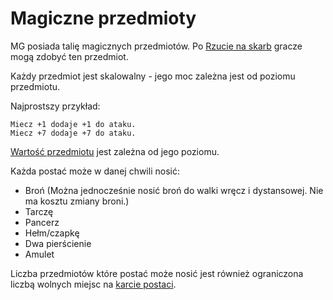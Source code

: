 # Magiczne przedmioty

MG posiada talię magicznych przedmiotów. Po [Rzucie na skarb](#file-rzut-na-skarb-md) gracze mogą zdobyć ten przedmiot.

Każdy przedmiot jest skalowalny - jego moc zależna jest od poziomu przedmiotu.

Najprostszy przykład:
``````
Miecz +1 dodaje +1 do ataku.
Miecz +7 dodaje +7 do ataku.
``````

[Wartość przedmiotu](#file-wartosc-przedmiotu-md) jest zależna od jego poziomu.

Każda postać może w danej chwili nosić:
* Broń (Można jednocześnie nosić broń do walki wręcz i dystansowej. Nie ma kosztu zmiany broni.)
* Tarczę
* Pancerz
* Hełm/czapkę
* Dwa pierścienie
* Amulet

Liczba przedmiotów które postać może nosić jest również ograniczona liczbą wolnych miejsc na [karcie postaci](#file-karta-postaci-md).
